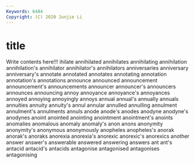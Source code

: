 ```yaml
---
Keywords: 6484
Copyright: (C) 2020 Junjie Li
---
```


# title

Write contents here!!!
ihilate 
annihilated
annihilates 
annihilating 
annihilation 
annihilation's 
annihilator 
annihilator's 
annihilators 
anniversaries 
anniversary 
anniversary's
annotate 
annotated 
annotates 
annotating 
annotation 
annotation's 
annotations 
announce 
announced 
announcement
announcement's 
announcements 
announcer 
announcer's 
announcers 
announces 
announcing 
annoy 
annoyance 
annoyance's
annoyances 
annoyed 
annoying 
annoyingly 
annoys 
annual 
annual's 
annually 
annuals 
annuities
annuity 
annuity's 
annul 
annular 
annulled 
annulling 
annulment 
annulment's 
annulments 
annuls
anode 
anode's 
anodes 
anodyne 
anodyne's 
anodynes 
anoint 
anointed 
anointing 
anointment
anointment's 
anoints 
anomalies 
anomalous 
anomaly 
anomaly's 
anon 
anons 
anonymity 
anonymity's
anonymous 
anonymously 
anopheles 
anopheles's 
anorak 
anorak's 
anoraks 
anorexia 
anorexia's 
anorexic
anorexic's 
anorexics 
another 
answer 
answer's 
answerable 
answered 
answering 
answers 
ant
ant's 
antacid 
antacid's 
antacids 
antagonise 
antagonised 
antagonises 
antagonising 
